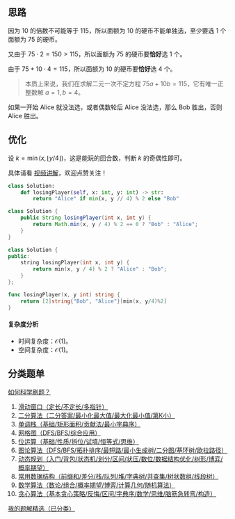 ## 思路

因为 $10$ 的倍数不可能等于 $115$，所以面额为 $10$ 的硬币不能单独选，至少要选 $1$ 个面额为 $75$ 的硬币。

又由于 $75\cdot 2=150>115$，所以面额为 $75$ 的硬币要**恰好**选 $1$ 个。

由于 $75+10\cdot 4 = 115$，所以面额为 $10$ 的硬币要**恰好**选 $4$ 个。

> 本质上来说，我们在求解二元一次不定方程 $75a+10b=115$，它有唯一正整数解 $a=1,b=4$。

如果一开始 Alice 就没法选，或者偶数轮后 Alice 没法选，那么 Bob 胜出，否则 Alice 胜出。

## 优化

设 $k = \min(x, \lfloor y/4 \rfloor)$，这是能玩的回合数，判断 $k$ 的奇偶性即可。

具体请看 [视频讲解](https://www.bilibili.com/video/BV1JE4m1d7br/)，欢迎点赞关注！

```py [sol-Python3]
class Solution:
    def losingPlayer(self, x: int, y: int) -> str:
        return "Alice" if min(x, y // 4) % 2 else "Bob"
```

```java [sol-Java]
class Solution {
    public String losingPlayer(int x, int y) {
        return Math.min(x, y / 4) % 2 == 0 ? "Bob" : "Alice";
    }
}
```

```cpp [sol-C++]
class Solution {
public:
    string losingPlayer(int x, int y) {
        return min(x, y / 4) % 2 ? "Alice" : "Bob";
    }
};
```

```go [sol-Go]
func losingPlayer(x, y int) string {
	return [2]string{"Bob", "Alice"}[min(x, y/4)%2]
}
```

#### 复杂度分析

- 时间复杂度：$\mathcal{O}(1)$。
- 空间复杂度：$\mathcal{O}(1)$。

## 分类题单

[如何科学刷题？](https://leetcode.cn/circle/discuss/RvFUtj/)

1. [滑动窗口（定长/不定长/多指针）](https://leetcode.cn/circle/discuss/0viNMK/)
2. [二分算法（二分答案/最小化最大值/最大化最小值/第K小）](https://leetcode.cn/circle/discuss/SqopEo/)
3. [单调栈（基础/矩形面积/贡献法/最小字典序）](https://leetcode.cn/circle/discuss/9oZFK9/)
4. [网格图（DFS/BFS/综合应用）](https://leetcode.cn/circle/discuss/YiXPXW/)
5. [位运算（基础/性质/拆位/试填/恒等式/思维）](https://leetcode.cn/circle/discuss/dHn9Vk/)
6. [图论算法（DFS/BFS/拓扑排序/最短路/最小生成树/二分图/基环树/欧拉路径）](https://leetcode.cn/circle/discuss/01LUak/)
7. [动态规划（入门/背包/状态机/划分/区间/状压/数位/数据结构优化/树形/博弈/概率期望）](https://leetcode.cn/circle/discuss/tXLS3i/)
8. [常用数据结构（前缀和/差分/栈/队列/堆/字典树/并查集/树状数组/线段树）](https://leetcode.cn/circle/discuss/mOr1u6/)
9. [数学算法（数论/组合/概率期望/博弈/计算几何/随机算法）](https://leetcode.cn/circle/discuss/IYT3ss/)
10. [贪心算法（基本贪心策略/反悔/区间/字典序/数学/思维/脑筋急转弯/构造）](https://leetcode.cn/circle/discuss/g6KTKL/)

[我的题解精选（已分类）](https://github.com/EndlessCheng/codeforces-go/blob/master/leetcode/SOLUTIONS.md)
